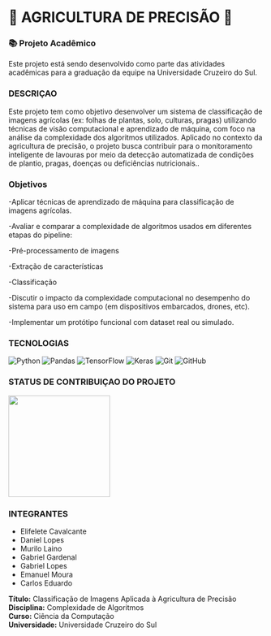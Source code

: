 # 🌱 AGRICULTURA DE PRECISÃO 🌱

### 📚 Projeto Acadêmico
Este projeto está sendo desenvolvido como parte das atividades acadêmicas para a graduação da equipe na Universidade Cruzeiro do Sul.

### DESCRIÇAO 
<p>
Este projeto tem como objetivo desenvolver um sistema de classificação de imagens agrícolas (ex: folhas de plantas, solo, culturas, pragas) utilizando técnicas de visão computacional e aprendizado de máquina, com foco na análise da complexidade dos algoritmos utilizados.
Aplicado no contexto da agricultura de precisão, o projeto busca contribuir para o monitoramento inteligente de lavouras por meio da detecção automatizada de condições de plantio, pragas, doenças ou deficiências nutricionais..</p>

### Objetivos

-Aplicar técnicas de aprendizado de máquina para classificação de imagens agrícolas.

-Avaliar e comparar a complexidade de algoritmos usados em diferentes etapas do pipeline:

-Pré-processamento de imagens

-Extração de características

-Classificação

-Discutir o impacto da complexidade computacional no desempenho do sistema para uso em campo (em dispositivos embarcados, drones, etc).

-Implementar um protótipo funcional com dataset real ou simulado.


### TECNOLOGIAS 
![Python](https://img.shields.io/badge/python-3670A0?style=for-the-badge&logo=python&logoColor=ffdd54)
![Pandas](https://img.shields.io/badge/pandas-%23150458.svg?style=for-the-badge&logo=pandas&logoColor=white)
![TensorFlow](https://img.shields.io/badge/TensorFlow-%23FF6F00.svg?style=for-the-badge&logo=TensorFlow&logoColor=white)
![Keras](https://img.shields.io/badge/Keras-%23D00000.svg?style=for-the-badge&logo=Keras&logoColor=white)
![Git](https://img.shields.io/badge/git-%23F05033.svg?style=for-the-badge&logo=git&logoColor=white)
![GitHub](https://img.shields.io/badge/github-%23121011.svg?style=for-the-badge&logo=github&logoColor=white)

### STATUS DE CONTRIBUIÇAO DO PROJETO

<img height="200" src="https://github-readme-stats.vercel.app/api/pin/?username=Elifelete-Cavalcante20&repo=Projeto_Agrcultura_De_Precisao&theme=holi" />


### INTEGRANTES
- Elifelete Cavalcante
- Daniel Lopes
- Murilo Laino
- Gabriel Gardenal
- Gabriel Lopes
- Emanuel Moura
- Carlos Eduardo

**Título:** Classificação de Imagens Aplicada à Agricultura de Precisão<br>
**Disciplina:** Complexidade de Algoritmos<br>
**Curso:** Ciência da Computação<br>
**Universidade:** Universidade Cruzeiro do Sul<br>
  
